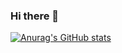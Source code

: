 ### Hi there 👋

[![Anurag's GitHub stats](https://github-readme-stats.vercel.app/api?username=s4sixty)](https://github.com/s4sixty/github-readme-stats)

